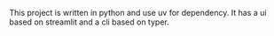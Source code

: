This project is written in python and use uv for dependency.
It has a ui based on streamlit and a cli based on typer.
